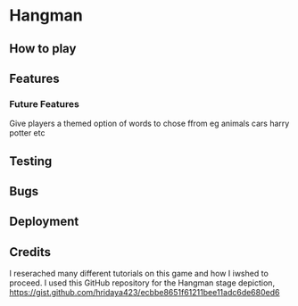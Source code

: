 # Hangman

## How to play 

## Features

### Future Features 
Give 
players a themed option of words to chose ffrom eg animals cars harry potter etc

## Testing

## Bugs

## Deployment 

## Credits
I reserached many different tutorials on this game and how I iwshed to proceed. I used this GitHub repository for the Hangman stage depiction, https://gist.github.com/hridaya423/ecbbe8651f61211bee11adc6de680ed6 

